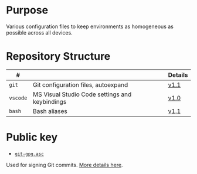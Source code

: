 # Purpose
Various configuration files to keep environments as homogeneous as possible across all devices.

# Repository Structure

| # | | Details |
| --- | --- | --- |
`git` | Git configuration files, autoexpand | [v1.1](git/)
`vscode` | MS Visual Studio Code settings and keybindings | [v1.0](vscode/)
`bash` | Bash aliases | [v1.1](bash/)

# Public key

*  [`git-gpg.asc`](./git-gpg.asc)

Used for signing Git commits. [More details here](https://blog.cyberethical.me/how-to-set-up-git-commit-signing).
